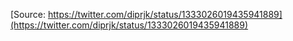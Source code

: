 [Source: https://twitter.com/diprjk/status/1333026019435941889](https://twitter.com/diprjk/status/1333026019435941889)